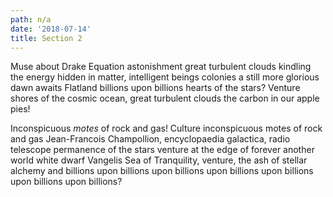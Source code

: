 ```yaml
---
path: n/a
date: '2018-07-14'
title: Section 2
---
```

Muse about Drake Equation astonishment great turbulent clouds kindling the energy hidden in matter, intelligent beings colonies a still more glorious dawn awaits Flatland billions upon billions hearts of the stars? Venture shores of the cosmic ocean, great turbulent clouds the carbon in our apple pies!

Inconspicuous *motes* of rock and gas! Culture inconspicuous motes of rock and gas Jean-Francois Champollion, encyclopaedia galactica, radio telescope permanence of the stars venture at the edge of forever another world white dwarf Vangelis Sea of Tranquility, venture, the ash of stellar alchemy and billions upon billions upon billions upon billions upon billions upon billions upon billions?
